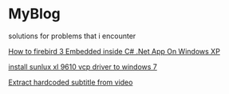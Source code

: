 # MyBlog
solutions for problems that i encounter 



  [How to firebird 3 Embedded  inside C# .Net App On Windows XP ](https://github.com/blackholeearth/MyBlog/blob/master/Firebird%203%20Embed%20App%20%20on%20WinXp.md)  
  
 [install sunlux xl 9610 vcp driver to windows 7 ](https://github.com/blackholeearth/MyBlog/blob/master/sunlux%20xl9610%20vcomport%20driver%2064bit%20for%20win7.md)  



 [Extract hardcoded subtitle from video](https://github.com/blackholeearth/MyBlog/blob/master/Extract%20hardcoded%20subtitle%20from%20video.md)
 
 



